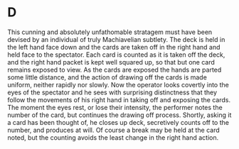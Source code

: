 # D

This cunning and absolutely unfathomable stratagem must have been devised by an individual of truly Machiavelian subtlety. The deck is held in the left hand face down and the cards are taken off in the right hand and held face to the spectator. Each card is counted as it is taken off the deck, and the right hand packet is kept well squared up, so that but one card remains exposed to view. As the cards are exposed the hands are parted some little distance, and the action of drawing off the cards is made uniform, neither rapidly nor slowly. Now the operator looks covertly into the eyes of the spectator and he sees with surprising distinctness that they follow the movements of his right hand in taking off and exposing the cards. The moment the eyes rest, or lose their intensity, the performer notes the number of the card, but continues the drawing off process. Shortly, asking it a card has been thought of, he closes up deck, secretively counts off to the number, and produces at will. Of course a break may be held at the card noted, but the counting avoids the least change in the right hand action.

